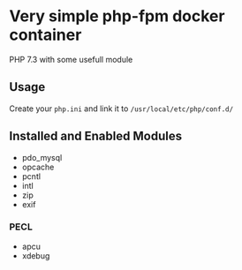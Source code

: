 # Very simple php-fpm docker container

PHP 7.3 with some usefull module

## Usage

Create your `php.ini` and link it to `/usr/local/etc/php/conf.d/`

## Installed and Enabled Modules

- pdo_mysql 
- opcache 
- pcntl 
- intl 
- zip 
- exif

### PECL

- apcu
- xdebug

